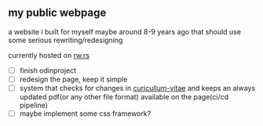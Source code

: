 ## my public webpage
a website i built for myself maybe around 8-9 years ago that should use some serious rewriting/redesigning

currently hosted on [rw.rs](https://rw.rs/)
- [ ] finish odinproject
- [ ] redesign the page, keep it simple
- [ ] system that checks for changes in [curicullum-vitae](https://github.com/vuksavic/curicullum-vitae) and keeps an always updated pdf(or any other file format) available on the page(ci/cd pipeline)
- [ ] maybe implement some css framework?
